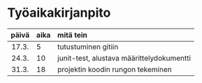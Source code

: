 # Työaikakirjanpito

| päivä | aika | mitä tein  |
| :----:|:-----| :-----|
| 17.3. | 5    | tutustuminen gitiin |
| 24.3. | 10   | junit-test, alustava määrittelydokumentti |
| 31.3. | 18   | projektin koodin rungon tekeminen |

